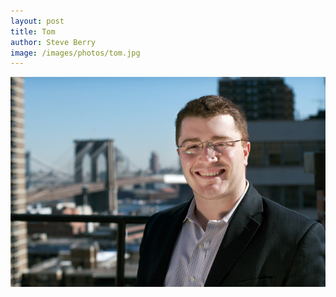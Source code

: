 ```yaml
---
layout: post
title: Tom
author: Steve Berry
image: /images/photos/tom.jpg
---
```


<img src="/images/photos/tom.jpg" alt="tom" class="scale-with-grid"/>
